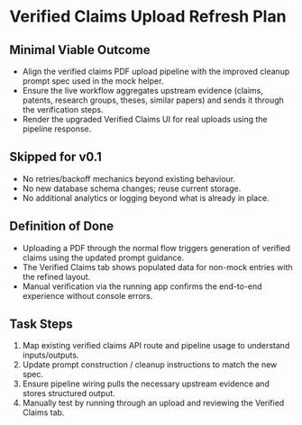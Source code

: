 # Verified Claims Upload Refresh Plan

## Minimal Viable Outcome
- Align the verified claims PDF upload pipeline with the improved cleanup prompt spec used in the mock helper.
- Ensure the live workflow aggregates upstream evidence (claims, patents, research groups, theses, similar papers) and sends it through the verification steps.
- Render the upgraded Verified Claims UI for real uploads using the pipeline response.

## Skipped for v0.1
- No retries/backoff mechanics beyond existing behaviour.
- No new database schema changes; reuse current storage.
- No additional analytics or logging beyond what is already in place.

## Definition of Done
- Uploading a PDF through the normal flow triggers generation of verified claims using the updated prompt guidance.
- The Verified Claims tab shows populated data for non-mock entries with the refined layout.
- Manual verification via the running app confirms the end-to-end experience without console errors.

## Task Steps
1. Map existing verified claims API route and pipeline usage to understand inputs/outputs.
2. Update prompt construction / cleanup instructions to match the new spec.
3. Ensure pipeline wiring pulls the necessary upstream evidence and stores structured output.
4. Manually test by running through an upload and reviewing the Verified Claims tab.
